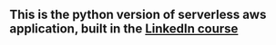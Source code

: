 ## This is the python version of serverless aws application, built in the [LinkedIn course](https://www.linkedin.com/learning-login/share?forceAccount=false&redirect=https%3A%2F%2Fwww.linkedin.com%2Flearning%2Faws-for-developers-data-driven-serverless-applications-with-kinesis%3Ftrk%3Dshare_ent_url%26shareId%3DiP%252BBsrDHS1uD2iNJ9F5bwQ%253D%253D&account=2113185)


